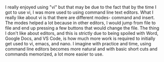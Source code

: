I really enjoyed using "vi" but that may be due to the fact that by the time I got to use vi, I was more used to using command line text editors.
What I really like about vi is that there are different modes- command and insert. The modes helped a lot because in other editors, I would jump from file to file and end up pressing a few buttons that would change the file.
The thing I don't like about editors, and this is strictly due to being spoiled with Word, Google Docs, and VS Code, is how much more work is required to initially get used to vi, emacs, and nano.
I imagine with practice and time, using command line editors becomes more natural and with basic short cuts and commands memorized, a lot more easier to use. 
